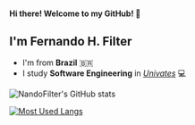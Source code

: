#### Hi there! Welcome to my GitHub! 👋

## I'm Fernando H. Filter
- I'm from **Brazil** 🇧🇷
- I study **Software Engineering** in *[Univates](https://www.univates.br/)* 💻

![NandoFilter's GitHub stats](https://github-readme-stats.vercel.app/api?username=NandoFilter&theme=vue-dark&show_icons=true)

[![Most Used Langs](https://github-readme-stats.vercel.app/api/top-langs/?username=NandoFilter&layout=compact&theme=vue-dark)](https://github.com/anuraghazra/github-readme-stats)

